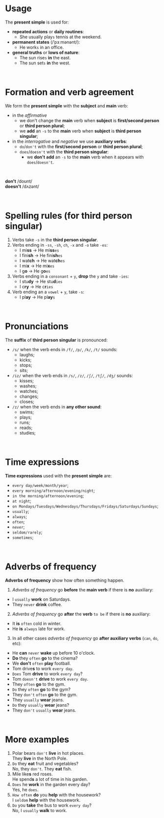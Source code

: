 # Usage
The **present simple** is used for:
- **repeated actions** or **daily routines**:
  - She usually play`s` tennis at the weekend.
- **permanent states** (/ˈpɜːmənənt/):
  - He work`s` in an office.
- **general truths** or **lows of nature**:
  - The sun rise`s` **in** the east.
  - The sun set`s` **in** the west.

<br>

# Formation and verb agreement
We form the **present simple** with the **subject** and **main** verb:
- in the *affirmative*
  - we don't change the **main** verb when **subject** is **first/second person** or **third person plural**;
  - we **add** an `-s` to the **main** verb when **subject** is **third person singular**;
- in the *interrogative* and *negative* we use **auxiliary verbs**:
  - `do`/`don't` with the **first/second person** or **third person plural**;
  - `does`/`doesn't` with the **third person singular**:
    - we **don't** **add** an `-s` to the **main** verb when it appears with `does`/`doesn't`.<br>

<br>

**don't** /doʊnt/<br>
**doesn't** /dʌzənt/


<br>

# Spelling rules (for **third person singular**)
1. Verbs take `-s` in the **third person singular**.
2. Verbs ending in `-ss`, `-sh`, `ch`, `-x` and `-o` take `-es`:
   - I mi**ss** -> He mi**ss**`es`
   - I fini**sh** -> He fini**sh**`es`
   - I wat**ch** -> He wat**ch**`es`
   - I mi**x** -> He mi**x**`es`
   - I g**o** -> He g**o**`es`
3. Verbs ending in a `consonant` + `y`, **drop** the `y` and take `-ies`:
   - I stu**dy** -> He stu**d**`ies`
   - I c**ry** -> He c**r**`ies`
4. Verb ending an a `vowel` + `y`, take `-s`:
   - I pl**ay** -> He pl**ay**`s`

<br>

# Pronunciations
The **suffix** of **third person singular** is pronounced:
- `/s/` when the verb ends in `/f/`, `/p/`, `/k/`, `/t/` sounds:
  - laughs;
  - kicks;
  - stops;
  - sits;
- `/iz/` when the verb ends in `/s/`, `/z/`, `/ʃ/`, `/tʃ/`, `/dʒ/` sounds:
  - kisses;
  - washes;
  - watches;
  - changes;
  - closes;
- `/z/` when the verb ends in **any other sound**:
  - swims;
  - plays;
  - runs;
  - reads;
  - studies;

<br>

# Time expressions
**Time expressions** used with the **present simple** are:
- `every day/week/month/year`;
- `every morning/afternoon/evening/night`;
- `in the morning/afternoon/evening`;
- `at night`;
- `on Mondays/Tuesdays/Wednesdays/Thursdays/Fridays/Saturdays/Sundays`;
- `usually`;
- `always`;
- `often`;
- `never`;
- `seldom/rarely`;
- `sometimes`;

<br>

# Adverbs of frequency
**Adverbs of frequency** show how often something happen.<br>
1. *Adverbs of frequency* go **before** the **main verb** if there is **no** auxiliary:
- I `usually` **work** on Saturdays.
- They `never` **drink** coffee.
2. *Adverbs of frequency* go **after** the **verb** `to be` if there is **no** auxiliary:
- It **is** `often` cold in winter.
- He **is** `always` late for work.
3. In all other cases *adverbs of frequency* go **after auxiliary verbs** (`can`, `do`, etc):
- He **can** `never` **wake** up before 10 o'clock.
- **Do** they `often` **go** to the cinema?
- We **don't** `often` **play** football.
- Tom drive**s** to work `every day`.
- `Does` Tom **drive** to work `every day`?
- Tom `doesn't` **drive** to work `every day`.
- They `often` **go** to the gym.
- `Do` they `often` **go** to the gym?
- They `don't` `often` **go** to the gym.
- They `usually` **wear** jeans.
- `Do` they `usually` **wear** jeans?
- They `don't` `usually` **wear** jeans.

<br>

# More examples
1. Polar bears `don't` **live** in hot places.<br>They **live** in the North Pole.
2. `Do` they **eat** fruit and vegetables?<br>No, they `don't`. They **eat** fish.
3. Mile like**s** red roses.<br>He spend**s** a lot of time in his garden.
4. `Does` he **work** in the garden every day?<br>Yes, he `does`.
5. `How often` **do** you **help** with the housework?<br>I `seldom` **help** with the housework.
6. `Do` you **take** the bus to work `every day`?<br>No, I `usually` **walk** to work.
